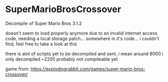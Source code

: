 # SuperMarioBrosCrossover
Decompile of Super Mario Bros 3.1.2

doesn't seem to load properly anymore due to an invalid internet access code, needing a local storage patch... somewhere in it's code... i couldn't find, feel free to take a look at this

there is alot of scripts yet to be decompiled and sent, i mean around 8000 i only decompiled ~2200
probably not compileable yet

game from: https://explodingrabbit.com/games/super-mario-bros-crossover/
